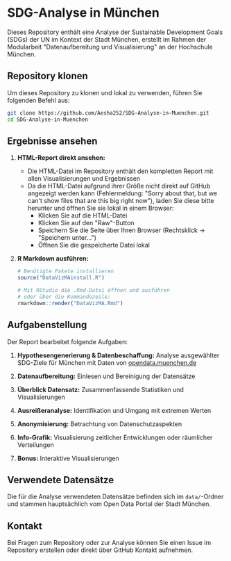 # SDG-Analyse in München

Dieses Repository enthält eine Analyse der Sustainable Development Goals (SDGs) der UN im Kontext der Stadt München, erstellt im Rahmen der Modularbeit "Datenaufbereitung und Visualisierung" an der Hochschule München.

## Repository klonen

Um dieses Repository zu klonen und lokal zu verwenden, führen Sie folgenden Befehl aus:

```bash
git clone https://github.com/Aesha252/SDG-Analyse-in-Muenchen.git
cd SDG-Analyse-in-Muenchen
```

## Ergebnisse ansehen

1. **HTML-Report direkt ansehen:**
   - Die HTML-Datei im Repository enthält den kompletten Report mit allen Visualisierungen und Ergebnissen
   - Da die HTML-Datei aufgrund ihrer Größe nicht direkt auf GitHub angezeigt werden kann (Fehlermeldung: "Sorry about that, but we can't show files that are this big right now"), laden Sie diese bitte herunter und öffnen Sie sie lokal in einem Browser:
     - Klicken Sie auf die HTML-Datei
     - Klicken Sie auf den "Raw"-Button
     - Speichern Sie die Seite über Ihren Browser (Rechtsklick → "Speichern unter...")
     - Öffnen Sie die gespeicherte Datei lokal

2. **R Markdown ausführen:**
   ```r
   # Benötigte Pakete installieren
   source("DataVizMAinstall.R")
   
   # Mit RStudio die .Rmd-Datei öffnen und ausführen
   # oder über die Kommandozeile:
   rmarkdown::render("DataVizMA.Rmd")
   ```

## Aufgabenstellung

Der Report bearbeitet folgende Aufgaben:

1. **Hypothesengenerierung & Datenbeschaffung:** Analyse ausgewählter SDG-Ziele für München mit Daten von [opendata.muenchen.de](https://opendata.muenchen.de/)

2. **Datenaufbereitung:** Einlesen und Bereinigung der Datensätze

3. **Überblick Datensatz:** Zusammenfassende Statistiken und Visualisierungen

4. **Ausreißeranalyse:** Identifikation und Umgang mit extremen Werten

5. **Anonymisierung:** Betrachtung von Datenschutzaspekten

6. **Info-Grafik:** Visualisierung zeitlicher Entwicklungen oder räumlicher Verteilungen

7. **Bonus:** Interaktive Visualisierungen

## Verwendete Datensätze

Die für die Analyse verwendeten Datensätze befinden sich im `data/`-Ordner und stammen hauptsächlich vom Open Data Portal der Stadt München.

## Kontakt

Bei Fragen zum Repository oder zur Analyse können Sie einen Issue im Repository erstellen oder direkt über GitHub Kontakt aufnehmen.
